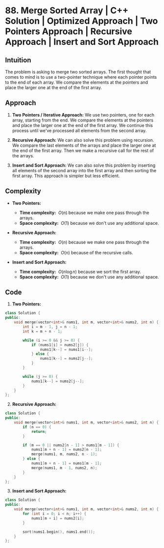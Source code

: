 # 88. Merge Sorted Array | C++ Solution | Optimized Approach | Two Pointers Approach | Recursive Approach | Insert and Sort Approach

## Intuition

The problem is asking to merge two sorted arrays. The first thought that comes to mind is to use a two-pointer technique where each pointer points to the end of each array. We compare the elements at the pointers and place the larger one at the end of the first array.

## Approach

1. **Two Pointers / Iterative Approach:** We use two pointers, one for each array, starting from the end. We compare the elements at the pointers and place the larger one at the end of the first array. We continue this process until we've processed all elements from the second array.

2. **Recursive Approach:** We can also solve this problem using recursion. We compare the last elements of the arrays and place the larger one at the end of the first array. Then we make a recursive call for the rest of the arrays.

3. **Insert and Sort Approach:** We can also solve this problem by inserting all elements of the second array into the first array and then sorting the first array. This approach is simpler but less efficient.

## Complexity

-   **Two Pointers:**

    -   **Time complexity:** &nbsp;$O(n)$ because we make one pass through the arrays.
    -   **Space complexity:** &nbsp;$O(1)$ because we don't use any additional space.

-   **Recursive Approach:**

    -   **Time complexity:** &nbsp;$O(n)$ because we make one pass through the arrays.
    -   **Space complexity:** &nbsp;$O(n)$ because of the recursive calls.

-   **Insert and Sort Approach:**
    -   **Time complexity:** &nbsp;$O(n \log n)$ because we sort the first array.
    -   **Space complexity:** &nbsp;$O(1)$ because we don't use any additional space.

## Code

1. **Two Pointers:**

```cpp
class Solution {
public:
    void merge(vector<int>& nums1, int m, vector<int>& nums2, int n) {
        int i = m - 1, j = n - 1;
        int k = m + n - 1;

        while (i >= 0 && j >= 0) {
            if (nums1[i] > nums2[j]) {
                nums1[k--] = nums1[i--];
            } else {
                nums1[k--] = nums2[j--];
            }
        }

        while (j >= 0) {
            nums1[k--] = nums2[j--];
        }
    }
};
```

2. **Recursive Approach:**

```cpp
class Solution {
public:
    void merge(vector<int>& nums1, int m, vector<int>& nums2, int n) {
        if (n == 0) {
            return;
        }

        if (m == 0 || nums2[n - 1] > nums1[m - 1]) {
            nums1[m + n - 1] = nums2[n - 1];
            merge(nums1, m, nums2, n - 1);
        } else {
            nums1[m + n - 1] = nums1[m - 1];
            merge(nums1, m - 1, nums2, n);
        }
    }
};
```

3. **Insert and Sort Approach:**

```cpp
class Solution {
public:
    void merge(vector<int>& nums1, int m, vector<int>& nums2, int n) {
        for (int i = 0; i < n; i++) {
            nums1[m + i] = nums2[i];
        }

        sort(nums1.begin(), nums1.end());
    }
};
```
